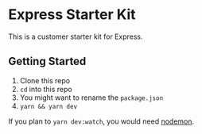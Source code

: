 # Express Starter Kit

This is a customer starter kit for Express.

## Getting Started

1. Clone this repo
2. `cd` into this repo 
3. You might want to rename the `package.json`
4. `yarn && yarn dev`

If you plan to `yarn dev:watch`, you would need [nodemon](https://github.com/remy/nodemon).

<!-- ### Deploying

## Contributing -->

